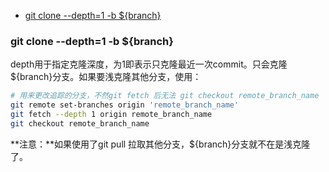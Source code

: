 - [git  clone --depth=1 -b ${branch}](#git--clone---depth1--b-branch)

### git  clone --depth=1 -b ${branch}

depth用于指定克隆深度，为1即表示只克隆最近一次commit。只会克隆${branch}分支。如果要浅克隆其他分支，使用：

```bash
# 用来更改追踪的分支，不然git fetch 后无法 git checkout remote_branch_name
git remote set-branches origin 'remote_branch_name'
git fetch --depth 1 origin remote_branch_name
git checkout remote_branch_name
```

**注意：**如果使用了git pull 拉取其他分支，${branch}分支就不在是浅克隆了。
